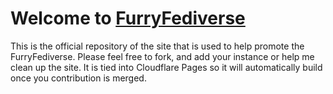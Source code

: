 # Welcome to [FurryFediverse](https://furryfediverse.org)
This is the official repository of the site that is used to help promote the FurryFediverse. Please feel free to fork, and add your instance or help me clean up the site. It is tied into Cloudflare Pages so it will automatically build once you contribution is merged.